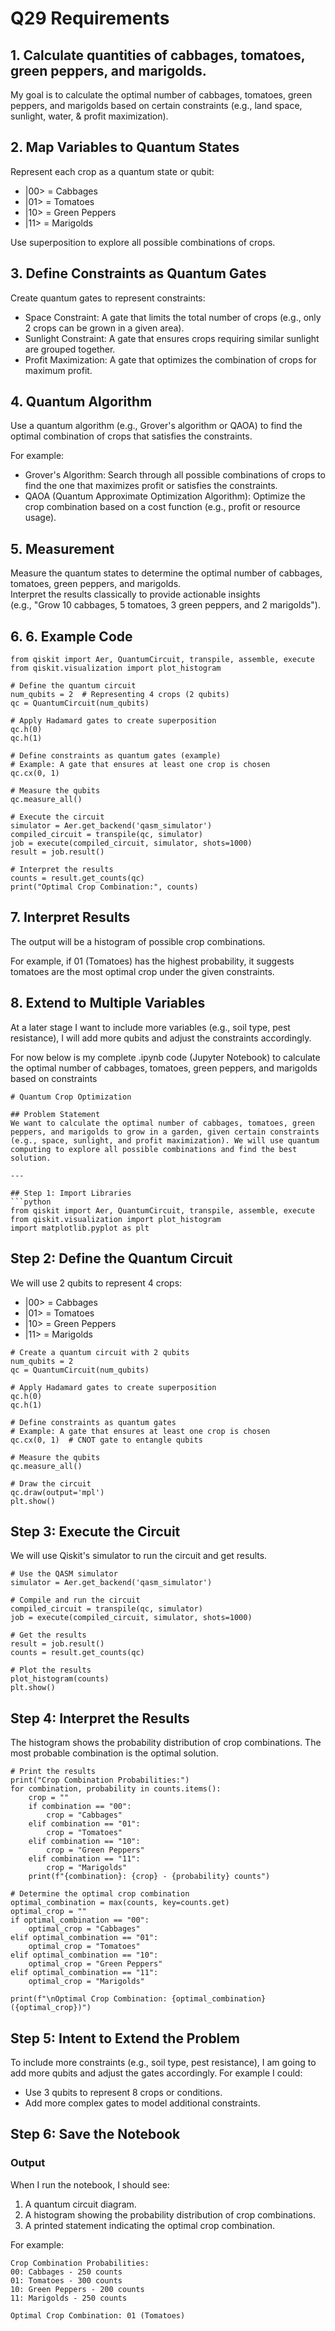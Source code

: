 # Q29 Requirements

## 1. Calculate quantities of cabbages, tomatoes, green peppers, and marigolds.

My goal is to  calculate the optimal number of cabbages, tomatoes, green peppers, and marigolds based on certain constraints (e.g., land space, sunlight, water, & profit maximization).

## 2. Map Variables to Quantum States
Represent each crop as a quantum state or qubit:

- |00> = Cabbages
- |01> = Tomatoes
- |10> = Green Peppers
- |11> = Marigolds

Use superposition to explore all possible combinations of crops.

## 3. Define Constraints as Quantum Gates
Create quantum gates to represent constraints:

- Space Constraint: A gate that limits the total number of crops (e.g., only 2 crops can be grown in a given area).
- Sunlight Constraint: A gate that ensures crops requiring similar sunlight are grouped together.
- Profit Maximization: A gate that optimizes the combination of crops for maximum profit.

## 4. Quantum Algorithm
Use a quantum algorithm (e.g., Grover's algorithm or QAOA) to find the optimal combination of crops that satisfies the constraints.

For example:

- Grover's Algorithm: Search through all possible combinations of crops to find the one that maximizes profit or satisfies the constraints.
- QAOA (Quantum Approximate Optimization Algorithm): Optimize the crop combination based on a cost function (e.g., profit or resource usage).

## 5. Measurement
Measure the quantum states to determine the optimal number of cabbages, tomatoes, green peppers, and marigolds.
<br>Interpret the results classically to provide actionable insights <br>(e.g., "Grow 10 cabbages, 5 tomatoes, 3 green peppers, and 2 marigolds").

## 6. 6. Example Code
```
from qiskit import Aer, QuantumCircuit, transpile, assemble, execute
from qiskit.visualization import plot_histogram

# Define the quantum circuit
num_qubits = 2  # Representing 4 crops (2 qubits)
qc = QuantumCircuit(num_qubits)

# Apply Hadamard gates to create superposition
qc.h(0)
qc.h(1)

# Define constraints as quantum gates (example)
# Example: A gate that ensures at least one crop is chosen
qc.cx(0, 1)

# Measure the qubits
qc.measure_all()

# Execute the circuit
simulator = Aer.get_backend('qasm_simulator')
compiled_circuit = transpile(qc, simulator)
job = execute(compiled_circuit, simulator, shots=1000)
result = job.result()

# Interpret the results
counts = result.get_counts(qc)
print("Optimal Crop Combination:", counts)
```
## 7. Interpret Results
The output will be a histogram of possible crop combinations.

For example, if 01 (Tomatoes) has the highest probability, it suggests tomatoes are the most optimal crop under the given constraints.

## 8. Extend to Multiple Variables
At a later stage I want to include more variables (e.g., soil type, pest resistance), I will add more qubits and adjust the constraints accordingly.

For now below is my complete .ipynb code (Jupyter Notebook) to calculate the optimal number of cabbages, tomatoes, green peppers, and marigolds based on constraints

```
# Quantum Crop Optimization

## Problem Statement
We want to calculate the optimal number of cabbages, tomatoes, green peppers, and marigolds to grow in a garden, given certain constraints (e.g., space, sunlight, and profit maximization). We will use quantum computing to explore all possible combinations and find the best solution.

---

## Step 1: Import Libraries
```python
from qiskit import Aer, QuantumCircuit, transpile, assemble, execute
from qiskit.visualization import plot_histogram
import matplotlib.pyplot as plt
```
## Step 2: Define the Quantum Circuit
We will use 2 qubits to represent 4 crops:

- |00> = Cabbages
- |01> = Tomatoes
- |10> = Green Peppers
- |11> = Marigolds

```
# Create a quantum circuit with 2 qubits
num_qubits = 2
qc = QuantumCircuit(num_qubits)

# Apply Hadamard gates to create superposition
qc.h(0)
qc.h(1)

# Define constraints as quantum gates
# Example: A gate that ensures at least one crop is chosen
qc.cx(0, 1)  # CNOT gate to entangle qubits

# Measure the qubits
qc.measure_all()

# Draw the circuit
qc.draw(output='mpl')
plt.show()
```
## Step 3: Execute the Circuit
We will use Qiskit's simulator to run the circuit and get results.

```
# Use the QASM simulator
simulator = Aer.get_backend('qasm_simulator')

# Compile and run the circuit
compiled_circuit = transpile(qc, simulator)
job = execute(compiled_circuit, simulator, shots=1000)

# Get the results
result = job.result()
counts = result.get_counts(qc)

# Plot the results
plot_histogram(counts)
plt.show()
```
## Step 4: Interpret the Results
The histogram shows the probability distribution of crop combinations. The most probable combination is the optimal solution.
```
# Print the results
print("Crop Combination Probabilities:")
for combination, probability in counts.items():
    crop = ""
    if combination == "00":
        crop = "Cabbages"
    elif combination == "01":
        crop = "Tomatoes"
    elif combination == "10":
        crop = "Green Peppers"
    elif combination == "11":
        crop = "Marigolds"
    print(f"{combination}: {crop} - {probability} counts")

# Determine the optimal crop combination
optimal_combination = max(counts, key=counts.get)
optimal_crop = ""
if optimal_combination == "00":
    optimal_crop = "Cabbages"
elif optimal_combination == "01":
    optimal_crop = "Tomatoes"
elif optimal_combination == "10":
    optimal_crop = "Green Peppers"
elif optimal_combination == "11":
    optimal_crop = "Marigolds"

print(f"\nOptimal Crop Combination: {optimal_combination} ({optimal_crop})")
```
## Step 5: Intent to Extend the Problem 
To include more constraints (e.g., soil type, pest resistance), I am going to add more qubits and adjust the gates accordingly. 
For example I could:
- Use 3 qubits to represent 8 crops or conditions.
- Add more complex gates to model additional constraints.

## Step 6: Save the Notebook

### Output
When I run the notebook, I should see:

1. A quantum circuit diagram.
2. A histogram showing the probability distribution of crop combinations.
3. A printed statement indicating the optimal crop combination.

For example:
```
Crop Combination Probabilities:
00: Cabbages - 250 counts
01: Tomatoes - 300 counts
10: Green Peppers - 200 counts
11: Marigolds - 250 counts

Optimal Crop Combination: 01 (Tomatoes)
```


